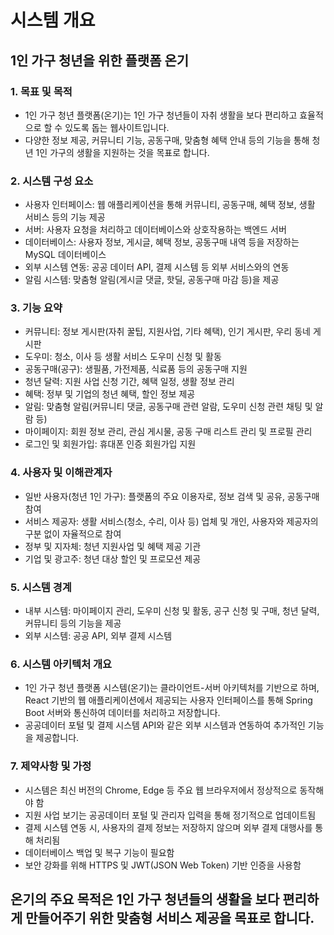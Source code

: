 # 시스템 개요

## 1인 가구 청년을 위한 플랫폼 온기

### 1. 목표 및 목적

- 1인 가구 청년 플랫폼(온기)는 1인 가구 청년들이 자취 생활을 보다 편리하고 효율적으로 할 수 있도록 돕는 웹사이트입니다.
- 다양한 정보 제공, 커뮤니티 기능, 공동구매, 맞춤형 혜택 안내 등의 기능을 통해 청년 1인 가구의 생활을 지원하는 것을 목표로 합니다.

### 2. 시스템 구성 요소

- 사용자 인터페이스: 웹 애플리케이션을 통해 커뮤니티, 공동구매, 혜택 정보, 생활 서비스 등의 기능 제공
- 서버: 사용자 요청을 처리하고 데이터베이스와 상호작용하는 백엔드 서버
- 데이터베이스: 사용자 정보, 게시글, 혜택 정보, 공동구매 내역 등을 저장하는 MySQL 데이터베이스
- 외부 시스템 연동: 공공 데이터 API, 결제 시스템 등 외부 서비스와의 연동
- 알림 시스템: 맞춤형 알림(게시글 댓글, 핫딜, 공동구매 마감 등)을 제공

### 3. 기능 요약

- 커뮤니티: 정보 게시판(자취 꿀팁, 지원사업, 기타 혜택), 인기 게시판, 우리 동네 게시판
- 도우미: 청소, 이사 등 생활 서비스 도우미 신청 및 활동
- 공동구매(공구): 생필품, 가전제품, 식료품 등의 공동구매 지원
- 청년 달력: 지원 사업 신청 기간, 혜택 일정, 생활 정보 관리
- 혜택: 정부 및 기업의 청년 혜택, 할인 정보 제공
- 알림: 맞춤형 알림(커뮤니티 댓글, 공동구매 관련 알람, 도우미 신청 관련 채팅 및 알람 등)
- 마이페이지: 회원 정보 관리, 관심 게시물, 공동 구매 리스트 관리 및 프로필 관리
- 로그인 및 회원가입: 휴대폰 인증 회원가입 지원

### 4. 사용자 및 이해관계자

- 일반 사용자(청년 1인 가구): 플랫폼의 주요 이용자로, 정보 검색 및 공유, 공동구매 참여
- 서비스 제공자: 생활 서비스(청소, 수리, 이사 등) 업체 및 개인, 사용자와 제공자의 구분 없이 자율적으로 참여
- 정부 및 지자체: 청년 지원사업 및 혜택 제공 기관
- 기업 및 광고주: 청년 대상 할인 및 프로모션 제공

### 5. 시스템 경계

- 내부 시스템: 마이페이지 관리, 도우미 신청 및 활동, 공구 신청 및 구매, 청년 달력, 커뮤니티 등의 기능을 제공
- 외부 시스템: 공공 API, 외부 결제 시스템

### 6. 시스템 아키텍처 개요

- 1인 가구 청년 플랫폼 시스템(온기)는 클라이언트-서버 아키텍처를 기반으로 하며, React 기반의 웹 애플리케이션에서 제공되는 사용자 인터페이스를 통해 Spring Boot 서버와 통신하여 데이터를 처리하고 저장합니다.
- 공공데이터 포털 및 결제 시스템 API와 같은 외부 시스템과 연동하여 추가적인 기능을 제공합니다.

### 7. 제약사항 및 가정

- 시스템은 최신 버전의 Chrome, Edge 등 주요 웹 브라우저에서 정상적으로 동작해야 함
- 지원 사업 보기는 공공데이터 포털 및 관리자 입력을 통해 정기적으로 업데이트됨
- 결제 시스템 연동 시, 사용자의 결제 정보는 저장하지 않으며 외부 결제 대행사를 통해 처리됨
- 데이터베이스 백업 및 복구 기능이 필요함
- 보안 강화를 위해 HTTPS 및 JWT(JSON Web Token) 기반 인증을 사용함

## 온기의 주요 목적은 1인 가구 청년들의 생활을 보다 편리하게 만들어주기 위한 맞춤형 서비스 제공을 목표로 합니다.